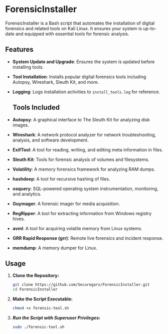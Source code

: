 # ForensicInstaller

ForensicInstaller is a Bash script that automates the installation of digital forensics and related tools on Kali Linux. It ensures your system is up-to-date and equipped with essential tools for forensic analysis.

## Features

- **System Update and Upgrade**: Ensures the system is updated before installing tools.
- **Tool Installation**: Installs popular digital forensics tools including Autopsy, Wireshark, Sleuth Kit, and more.
- **Logging**: Logs installation activities to `install_tools.log` for reference.

  ## Tools Included

- **Autopsy**: A graphical interface to The Sleuth Kit for analyzing disk images.
- **Wireshark**: A network protocol analyzer for network troubleshooting, analysis, and software development.
- **ExifTool**: A tool for reading, writing, and editing meta information in files.
- **Sleuth Kit**: Tools for forensic analysis of volumes and filesystems.
- **Volatility**: A memory forensics framework for analyzing RAM dumps.
- **hashdeep**: A tool for recursive hashing of files.
- **osquery**: SQL-powered operating system instrumentation, monitoring, and analytics.
- **Guymager**: A forensic imager for media acquisition.
- **RegRipper**: A tool for extracting information from Windows registry hives.
- **avml**: A tool for acquiring volatile memory from Linux systems.
- **GRR Rapid Response (grr)**: Remote live forensics and incident response.
- **memdump**: A memory dumper for Linux.


## Usage

1. **Clone the Repository:**
   ```bash
   git clone https://github.com/Securegarv/ForensicInstaller.git
   cd ForensicInstaller
2. **Make the Script Executable:**
   ```bash
   chmod +x forensic-tool.sh
3. ***Run the Script with Superuser Privileges:***
   ```bash
   sudo ./forensic-tool.sh
   
